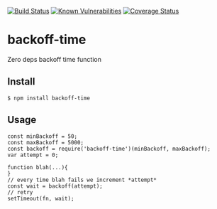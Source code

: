 [![Build Status](https://travis-ci.org/revington/backoff-time.svg?branch=master)](https://travis-ci.org/revington/backoff-time)
[![Known Vulnerabilities](https://snyk.io/test/github/revington/backoff-time/badge.svg?targetFile=package.json)](https://snyk.io/test/github/revington/backoff-time?targetFile=package.json)
[![Coverage Status](https://coveralls.io/repos/github/revington/backoff-time/badge.svg?branch=master)](https://coveralls.io/github/revington/backoff-time?branch=master)

# backoff-time
Zero deps backoff time function


## Install 
```
$ npm install backoff-time
```

## Usage
```
const minBackoff = 50;
const maxBackoff = 5000;
const backoff = require('backoff-time')(minBackoff, maxBackoff);
var attempt = 0;

function blah(...){
}
// every time blah fails we increment *attempt*
const wait = backoff(attempt);
// retry
setTimeout(fn, wait);
```
